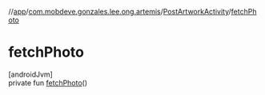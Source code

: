 //[app](../../../index.md)/[com.mobdeve.gonzales.lee.ong.artemis](../index.md)/[PostArtworkActivity](index.md)/[fetchPhoto](fetch-photo.md)

# fetchPhoto

[androidJvm]\
private fun [fetchPhoto](fetch-photo.md)()
